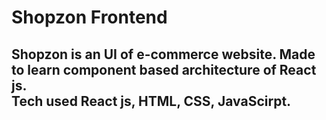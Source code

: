 <h1>Shopzon Frontend</h1>

<h2>Shopzon is an UI of e-commerce website. Made to learn component based architecture of React js. 
  <br/>Tech used React js, HTML, CSS, JavaScirpt.</h2>
